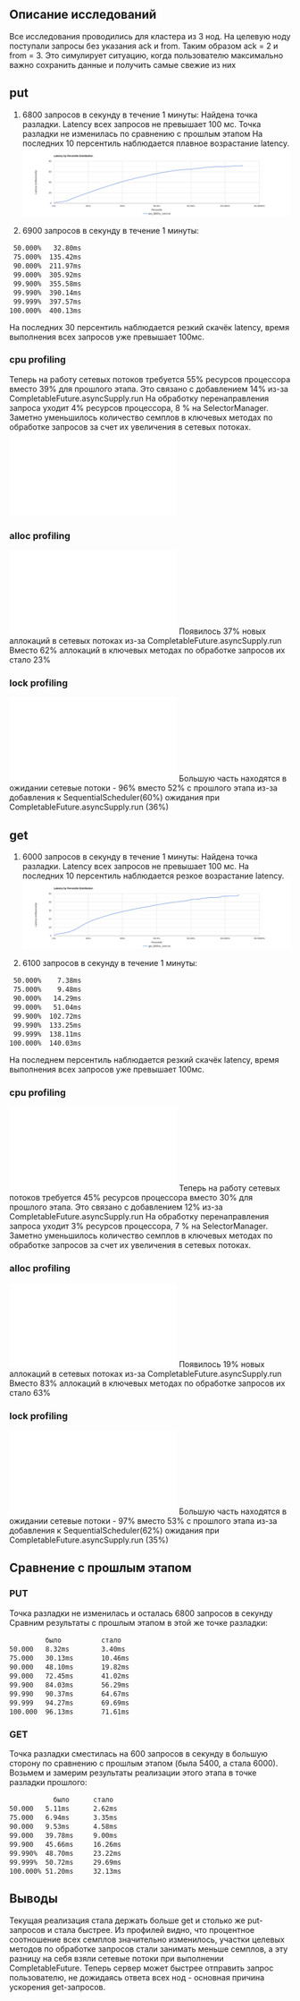 ## Описание исследований

Все исследования проводились для кластера из 3 нод. На целевую ноду поступали запросы без указания ack и from.
Таким образом ack = 2 и from = 3. Это симулирует ситуацию, когда пользователю максимально важно сохранить данные и
получить самые свежие из них

## put

1. 6800 запросов в секунду в течение 1 минуты:
   Найдена точка разладки. Latency всех запросов не превышает 100 мс. Точка разладки не изменилась по сравнению с
   прошлым этапом
   На последних 10 персентиль наблюдается плавное возрастание latency.
   ![put_6800rs_1min.png](put_6800rs_1min.png)

2. 6900 запросов в секунду в течение 1 минуты:

```
 50.000%   32.80ms
 75.000%  135.42ms
 90.000%  211.97ms
 99.000%  305.92ms
 99.900%  355.58ms
 99.990%  390.14ms
 99.999%  397.57ms
100.000%  400.13ms
```

На последних 30 персентиль наблюдается резкий скачёк latency, время выполнения всех запросов уже превышает 100мс.

### cpu profiling

Теперь на работу сетевых потоков требуется 55% ресурсов процессора вместо 39% для прошлого этапа. Это связано
с добавлением 14% из-за CompletableFuture.asyncSupply.run
На обработку перенаправления запроса уходит 4% ресурсов процессора, 8 % на SelectorManager. Заметно уменьшилось
количество семплов в ключевых методах по обработке запросов за счет их увеличения в сетевых потоках.
![cpu](../profiler_results/stage5/put_6800rs_cpu.html)

### alloc profiling

![alloc](../profiler_results/stage5/put_6800rs_alloc.html)
Появилось 37% новых аллокаций в сетевых потоках из-за CompletableFuture.asyncSupply.run
Вместо 62% аллокаций в ключевых методах по обработке запросов их стало 23%

### lock profiling

![lock](../profiler_results/stage5/put_6800rs_lock.html)
Большую часть находятся в ожидании сетевые потоки - 96% вместо 52% с прошлого этапа
из-за добавления к SequentialScheduler(60%) ожидания при CompletableFuture.asyncSupply.run (36%)

## get

1. 6000 запросов в секунду в течение 1 минуты:
   Найдена точка разладки. Latency всех запросов не превышает 100 мс.
   На последних 10 персентиль наблюдается резкое возрастание latency.
   ![get_6000rs_1min.png](get_6000rs_1min.png)

2. 6100 запросов в секунду в течение 1 минуты:

```
 50.000%    7.38ms
 75.000%    9.48ms
 90.000%   14.29ms
 99.000%   51.04ms
 99.900%  102.72ms
 99.990%  133.25ms
 99.999%  138.11ms
100.000%  140.03ms
```
На последнем персентиль наблюдается резкий скачёк latency, время выполнения всех запросов уже превышает 100мс.

### cpu profiling

![cpu](../profiler_results/stage5/get_6000rs_cpu.html)
Теперь на работу сетевых потоков требуется 45% ресурсов процессора вместо 30% для прошлого этапа. Это связано
с добавлением 12% из-за CompletableFuture.asyncSupply.run
На обработку перенаправления запроса уходит 3% ресурсов процессора, 7 % на SelectorManager. Заметно уменьшилось
количество семплов в ключевых методах по обработке запросов за счет их увеличения в сетевых потоках.
### alloc profiling

![alloc](../profiler_results/stage5/get_6000rs_alloc.html)
Появилось 19% новых аллокаций в сетевых потоках из-за CompletableFuture.asyncSupply.run
Вместо 83% аллокаций в ключевых методах по обработке запросов их стало 63%
### lock profiling

![lock](../profiler_results/stage5/get_6000rs_lock.html)
Большую часть находятся в ожидании сетевые потоки - 97% вместо 53% с прошлого этапа
из-за добавления к SequentialScheduler(62%) ожидания при CompletableFuture.asyncSupply.run (35%)


## Сравнение с прошлым этапом

### PUT

Точка разладки не изменилась и осталась 6800 запросов в секунду
Сравним результаты с прошлым этапом в этой же точке разладки:

```
         было          стало
50.000   8.32ms        3.40ms
75.000   30.13ms       10.46ms
90.000   48.10ms       19.82ms
99.000   72.45ms       41.02ms
99.900   84.03ms       56.29ms
99.990   90.37ms       64.67ms
99.999   94.27ms       69.69ms
100.000  96.13ms       71.61ms
```

### GET

Точка разладки сместилась на 600 запросов в секунду в большую сторону по сравнению с прошлым этапом
(была 5400, а стала 6000).
Возьмем и замерим результаты реализации этого этапа в точке разладки прошлого:

```          
           было      стало
50.000   5.11ms      2.62ms
75.000   6.94ms      3.35ms
90.000   9.53ms      4.58ms
99.000   39.78ms     9.00ms
99.900   45.66ms     16.26ms  
99.990%  48.70ms     23.22ms
99.999%  50.72ms     29.69ms
100.000% 51.20ms     32.13ms
```

## Выводы

Текущая реализация стала держать больше get и столько же put-запросов и стала быстрее. Из профилей видно, что
процентное соотношение всех семплов значительно изменилось, участки целевых методов по обработке запросов стали 
занимать меньше семплов, а эту разницу на себя взяли сетевые потоки при выполнении CompletableFuture. Теперь сервер 
может быстрее отправить запрос пользователю, не дожидаясь ответа всех нод - основная причина ускорения get-запросов.